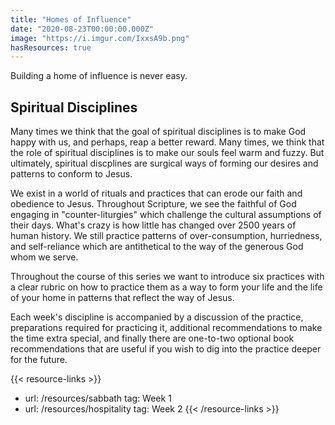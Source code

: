 ```yaml
---
title: "Homes of Influence"
date: "2020-08-23T00:00:00.000Z"
image: "https://i.imgur.com/IxxsA9b.png"
hasResources: true
---
```


Building a home of influence is never easy.

## Spiritual Disciplines

Many times we think that the goal of spiritual disciplines is to make God happy with us, and perhaps, reap a better reward. Many times, we think that the role of spiritual disciplines is to make our souls feel warm and fuzzy. But ultimately, spiritual discplines are surgical ways of forming our desires and patterns to conform to Jesus.

We exist in a world of rituals and practices that can erode our faith and obedience to Jesus. Throughout Scripture, we see the faithful of God engaging in "counter-liturgies" which challenge the cultural assumptions of their days. What's crazy is how little has changed over 2500 years of human history. We still practice patterns of over-consumption, hurriedness, and self-reliance which are antithetical to the way of the generous God whom we serve.

Throughout the course of this series we want to introduce six practices with a clear rubric on how to practice them as a way to form your life and the life of your home in patterns that reflect the way of Jesus.

Each week's discipline is accompanied by a discussion of the practice, preparations required for practicing it, additional recommendations to make the time extra special, and finally there are one-to-two optional book recommendations that are useful if you wish to dig into the practice deeper for the future.

{{< resource-links >}}
- url: /resources/sabbath
  tag: Week 1
- url: /resources/hospitality
  tag: Week 2
{{< /resource-links >}}
